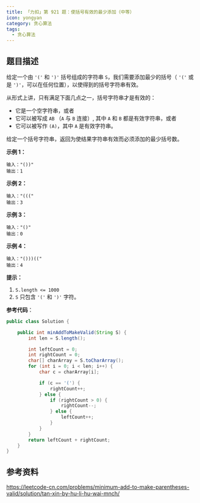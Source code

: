 ```yaml
---
title: 「力扣」第 921 题：使括号有效的最少添加（中等）
icon: yongyan
category: 贪心算法
tags:
  - 贪心算法
---
```


## 题目描述

给定一个由 `'('` 和 `')'` 括号组成的字符串 `S`，我们需要添加最少的括号（ `'('` 或是 `')'`，可以在任何位置），以使得到的括号字符串有效。

从形式上讲，只有满足下面几点之一，括号字符串才是有效的：

- 它是一个空字符串，或者
- 它可以被写成 `AB` （`A` 与 `B` 连接）, 其中 `A` 和 `B` 都是有效字符串，或者
- 它可以被写作 `(A)`，其中 `A` 是有效字符串。

给定一个括号字符串，返回为使结果字符串有效而必须添加的最少括号数。

**示例 1：**

```
输入："())"
输出：1
```

**示例 2：**

```
输入："((("
输出：3
```

**示例 3：**

```
输入："()"
输出：0
```

**示例 4：**

```
输入："()))(("
输出：4
```

**提示：**

1. `S.length <= 1000`
2. `S` 只包含 `'('` 和 `')'` 字符。

**参考代码**：

```java
public class Solution {

    public int minAddToMakeValid(String S) {
        int len = S.length();

        int leftCount = 0;
        int rightCount = 0;
        char[] charArray = S.toCharArray();
        for (int i = 0; i < len; i++) {
            char c = charArray[i];

            if (c == '(') {
                rightCount++;
            } else {
                if (rightCount > 0) {
                    rightCount--;
                } else {
                    leftCount++;
                }
            }
        }
        return leftCount + rightCount;
    }
}
```

## 参考资料

https://leetcode-cn.com/problems/minimum-add-to-make-parentheses-valid/solution/tan-xin-by-hu-li-hu-wai-mnch/
